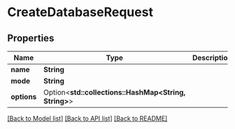 # CreateDatabaseRequest

## Properties

Name | Type | Description | Notes
------------ | ------------- | ------------- | -------------
**name** | **String** |  | 
**mode** | **String** |  | 
**options** | Option<**std::collections::HashMap<String, String>**> |  | [optional]

[[Back to Model list]](../README.md#documentation-for-models) [[Back to API list]](../README.md#documentation-for-api-endpoints) [[Back to README]](../README.md)


